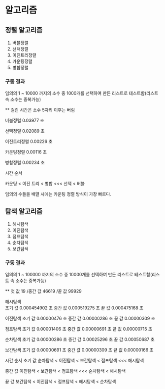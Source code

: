 # 알고리즘


## 정렬 알고리즘
1. 버블정렬
2. 선택정렬
3. 이진트리정렬
4. 카운팅정렬
5. 병합정렬


### 구동 결과


임의의 1 ~ 10000 까지의 소수 중 1000개를 선택하여 만든 리스트로 테스트함(리스트 속 소수는 중복가능)

** 걸린 시간은 소수 5자리 이후는 버림

버블정렬 0.03977 초

선택정렬 0.02089 초

이진트리정렬 0.00226 초

카운팅정렬 0.00116 초

병합정렬 0.00234 초


시간 순서

카운팅 < 이진 트리 < 병합 <<< 선택 < 버블

임의의 수들을 배열 시에는 카운팅 정렬 방식이 가장 빠르다.


## 탐색 알고리즘
1. 해시탐색
2. 이진탐색
3. 점프탐색
4. 순차탐색
5. 보간탐색


### 구동 결과


임의의 1 ~ 100000 까지의 소수 중 10000개를 선택하여 만든 리스트로 테스트함(리스트 속 소수는 중복가능)

** 첫 값 19 /중간 값 46619 /끝 값 99929

해시탐색  
초기 값 0.000454902 초
중간 값 0.000519275 초
끝 값 0.000475168 초

이진탐색
초기 값 0.00000476 초
중간 값 0.00000286 초
끝 값 0.00000309 초

점프탐색
초기 값 0.00001406 초
중간 값 0.00000691 초
끝 값 0.00000715 초

순차탐색
초기 값 0.00000286 초
중간 값 0.00025296 초
끝 값 0.00050687 초

보간탐색
초기 값 0.00000691 초
중간 값 0.00000309 초
끝 값 0.00000166 초


시간 순서
초기 값
순차탐색 < 이진탐색 < 보간탐색 < 점프탐색 <<< 해시탐색

중간 값
이진탐색 < 보간탐색 < 점프탐색 <<< 순차탐색 < 해시탐색

끝 값
보간탐색 < 이진탐색 < 점프탐색 < 해시탐색 < 순차탐색